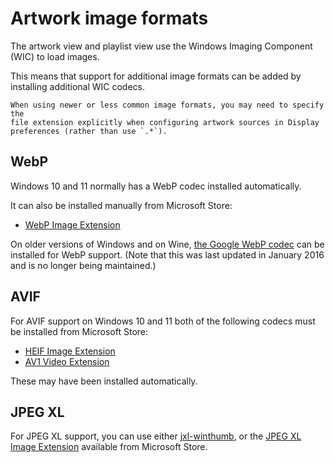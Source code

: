 # Artwork image formats

The artwork view and playlist view use the Windows Imaging Component (WIC) to
load images.

This means that support for additional image formats can be added by installing
additional WIC codecs.

```{note}
When using newer or less common image formats, you may need to specify the
file extension explicitly when configuring artwork sources in Display
preferences (rather than use `.*`).
```

## WebP

Windows 10 and 11 normally has a WebP codec installed automatically.

It can also be installed manually from Microsoft Store:

- [WebP Image Extension](https://apps.microsoft.com/detail/9pg2dk419drg)

On older versions of Windows and on Wine,
[the Google WebP codec](https://storage.googleapis.com/downloads.webmproject.org/releases/webp/WebpCodecSetup.exe)
can be installed for WebP support. (Note that this was last updated in January
2016 and is no longer being maintained.)

## AVIF

For AVIF support on Windows 10 and 11 both of the following codecs must be
installed from Microsoft Store:

- [HEIF Image Extension](https://apps.microsoft.com/detail/9pmmsr1cgpwg)
- [AV1 Video Extension](https://apps.microsoft.com/detail/9mvzqvxjbq9v)

These may have been installed automatically.

## JPEG XL

For JPEG XL support, you can use either
[jxl-winthumb](https://github.com/saschanaz/jxl-winthumb/), or the
[JPEG XL Image Extension](https://apps.microsoft.com/detail/9mzprth5c0tb)
available from Microsoft Store.
